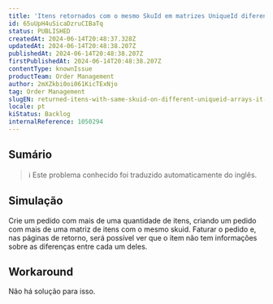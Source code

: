 ```yaml
---
title: 'Itens retornados com o mesmo SkuId em matrizes UniqueId diferentes não estão visíveis corretamente'
id: 65uUpH4uSicaDzruCIBaTq
status: PUBLISHED
createdAt: 2024-06-14T20:48:37.328Z
updatedAt: 2024-06-14T20:48:38.207Z
publishedAt: 2024-06-14T20:48:38.207Z
firstPublishedAt: 2024-06-14T20:48:38.207Z
contentType: knownIssue
productTeam: Order Management
author: 2mXZkbi0oi061KicTExNjo
tag: Order Management
slugEN: returned-itens-with-same-skuid-on-different-uniqueid-arrays-it-is-not-visible-properly
locale: pt
kiStatus: Backlog
internalReference: 1050294
---
```


## Sumário

>ℹ️ Este problema conhecido foi traduzido automaticamente do inglês.



## Simulação


Crie um pedido com mais de uma quantidade de itens, criando um pedido com mais de uma matriz de itens com o mesmo skuid. Faturar o pedido e, nas páginas de retorno, será possível ver que o item não tem informações sobre as diferenças entre cada um deles.



## Workaround


Não há solução para isso.





